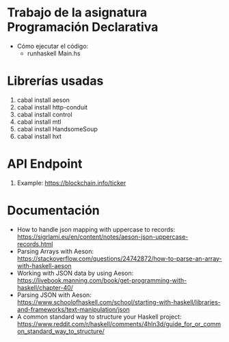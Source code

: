 # Trabajo de la asignatura Programación Declarativa

- Cómo ejecutar el código:
    - runhaskell Main.hs

# Librerías usadas

1. cabal install aeson
2. cabal install http-conduit
3. cabal install control
4. cabal install mtl
5. cabal install HandsomeSoup
6. cabal install hxt

# API Endpoint

1. Example: https://blockchain.info/ticker

# Documentación

- How to handle json mapping with uppercase to records: https://sigrlami.eu/en/content/notes/aeson-json-uppercase-records.html
- Parsing Arrays with Aeson: https://stackoverflow.com/questions/24742872/how-to-parse-an-array-with-haskell-aeson
- Working with JSON data by using Aeson: https://livebook.manning.com/book/get-programming-with-haskell/chapter-40/
- Parsing JSON with Aeson: https://www.schoolofhaskell.com/school/starting-with-haskell/libraries-and-frameworks/text-manipulation/json
- A common standard way to structure your Haskell project: https://www.reddit.com/r/haskell/comments/4hln3d/guide_for_or_common_standard_way_to_structure/